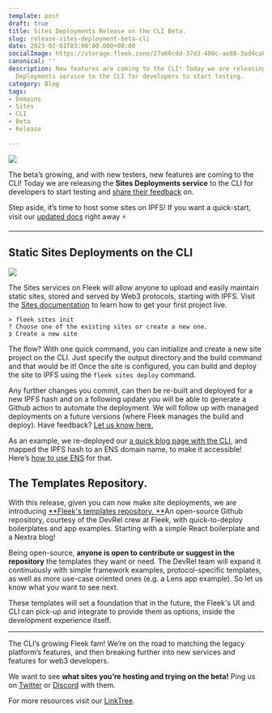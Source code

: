 ```yaml
---
template: post
draft: true
title: Sites Deployments Release on the CLI Beta.
slug: release-sites-deployment-beta-cli
date: 2023-02-01T03:00:00.000+00:00
socialImage: https://storage.fleek.zone/27a60cdd-37d3-480c-ae88-3ad4ca886b13-bucket/imgs/cli-sites.png
canonical: ''
description: New features are coming to the CLI! Today we are releasing the Sites
  Deployments service to the CLI for developers to start testing.
category: Blog
tags:
- Domains
- Sites
- CLI
- Beta
- Release

---
```

![](https://storage.fleek.zone/27a60cdd-37d3-480c-ae88-3ad4ca886b13-bucket/imgs/cli-sites.png)

The beta’s growing, and with new testers, new features are coming to the CLI! Today we are releasing the **Sites Deployments service** to the CLI for developers to start testing and [share their feedback](https://github.com/fleekxyz/fleekxyz-support) on. 

Step aside, it’s time to host some sites on IPFS! If you want a quick-start, visit our [updated docs](https://docs.fleek.xyz/) right away ⚡️

***

## Static Sites Deployments on the CLI

![](https://storage.fleek.zone/27a60cdd-37d3-480c-ae88-3ad4ca886b13-bucket/imgs/site-demo.png)

The Sites services on Fleek will allow anyone to upload and easily maintain static sites, stored and served by Web3 protocols, starting with IPFS. Visit the [Sites documentation](https://docs.fleek.xyz/services/sites/) to learn how to get your first project live.

    > fleek sites init
    ? Choose one of the existing sites or create a new one.
    ❯ Create a new site

The flow? With one quick command, you can initialize and create a new site project on the CLI. Just specify the output directory and the build command and that would be it! Once the site is configured, you can build and deploy the site to IPFS using the `fleek sites deploy` command.

Any further changes you commit, can then be re-built and deployed for a new IPFS hash and on a following update you will be able to generate a Github action to automate the deployment. We will follow up with managed deployments on a future versions (where Fleek manages the build and deploy). Have feedback? [Let us know here.](https://github.com/fleekxyz/fleekxyz-support)

As an example, we re-deployed our [a quick blog page with the CLI](https://mntis.eth.limo/), and mapped the IPFS hash to an ENS domain name, to make it accessible! Here’s [how to use ENS](https://docs.fleek.xyz/guides/ens/) for that.

## The Templates Repository.

With this release, given you can now make site deployments, we are introducing [**Fleek's templates repository. **](https://github.com/fleekxyz/templates)An open-source Github repository, courtesy of the DevRel crew at Fleek, with quick-to-deploy boilerplates and app examples. Starting with a simple React boilerplate and a Nextra blog!

Being open-source, **anyone is open to contribute or suggest in the repository** the templates they want or need. The DevRel team will expand it continuously with simple framework examples, protocol-specific templates, as well as more use-case oriented ones (e.g. a Lens app example). So let us know what you want to see next.

These templates will set a foundation that in the future, the Fleek's UI and CLI can pick-up and integrate to provide them as options, inside the development experience itself.

***

The CLI’s growing Fleek fam! We’re on the road to matching the legacy platform’s features, and then breaking further into new services and features for web3 developers. 

We want to see **what sites you’re hosting and trying on the beta!** Ping us on [Twitter](https://twitter.com/fleekxyz) or [Discord](https://discord.gg/fleekxyz) with them.

For more resources visit our [LinkTree](https://linktr.ee/fleek).